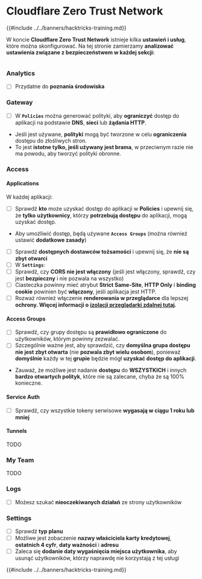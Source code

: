 # Cloudflare Zero Trust Network

{{#include ../../banners/hacktricks-training.md}}

W koncie **Cloudflare Zero Trust Network** istnieje kilka **ustawień i usług**, które można skonfigurować. Na tej stronie zamierzamy **analizować ustawienia związane z bezpieczeństwem w każdej sekcji:**

<figure><img src="../../images/image (206).png" alt=""><figcaption></figcaption></figure>

### Analytics

- [ ] Przydatne do **poznania środowiska**

### **Gateway**

- [ ] W **`Policies`** można generować polityki, aby **ograniczyć** dostęp do aplikacji na podstawie **DNS**, **sieci** lub **żądania HTTP**.
- Jeśli jest używane, **polityki** mogą być tworzone w celu **ograniczenia** dostępu do złośliwych stron.
- To jest **istotne tylko, jeśli używany jest brama**, w przeciwnym razie nie ma powodu, aby tworzyć polityki obronne.

### Access

#### Applications

W każdej aplikacji:

- [ ] Sprawdź **kto** może uzyskać dostęp do aplikacji w **Policies** i upewnij się, że **tylko** **użytkownicy**, którzy **potrzebują dostępu** do aplikacji, mogą uzyskać dostęp.
- Aby umożliwić dostęp, będą używane **`Access Groups`** (można również ustawić **dodatkowe zasady**)
- [ ] Sprawdź **dostępnych dostawców tożsamości** i upewnij się, że **nie są zbyt otwarci**
- [ ] W **`Settings`**:
- [ ] Sprawdź, czy **CORS nie jest włączony** (jeśli jest włączony, sprawdź, czy jest **bezpieczny** i nie pozwala na wszystko)
- [ ] Ciasteczka powinny mieć atrybut **Strict Same-Site**, **HTTP Only** i **binding cookie** powinien być **włączony**, jeśli aplikacja jest HTTP.
- [ ] Rozważ również włączenie **renderowania w przeglądarce** dla lepszej **ochrony. Więcej informacji o** [**izolacji przeglądarki zdalnej tutaj**](https://blog.cloudflare.com/cloudflare-and-remote-browser-isolation/)**.**

#### **Access Groups**

- [ ] Sprawdź, czy grupy dostępu są **prawidłowo ograniczone** do użytkowników, którym powinny zezwalać.
- [ ] Szczególnie ważne jest, aby sprawdzić, czy **domyślna grupa dostępu nie jest zbyt otwarta** (nie **pozwala zbyt wielu osobom**), ponieważ **domyślnie** każdy w tej **grupie** będzie mógł **uzyskać dostęp do aplikacji**.
- Zauważ, że możliwe jest nadanie **dostępu** do **WSZYSTKICH** i innych **bardzo otwartych polityk**, które nie są zalecane, chyba że są 100% konieczne.

#### Service Auth

- [ ] Sprawdź, czy wszystkie tokeny serwisowe **wygasają w ciągu 1 roku lub mniej**

#### Tunnels

TODO

### My Team

TODO

### Logs

- [ ] Możesz szukać **nieoczekiwanych działań** ze strony użytkowników

### Settings

- [ ] Sprawdź **typ planu**
- [ ] Możliwe jest zobaczenie **nazwy właściciela karty kredytowej**, **ostatnich 4 cyfr**, **daty ważności** i **adresu**
- [ ] Zaleca się **dodanie daty wygaśnięcia miejsca użytkownika**, aby usunąć użytkowników, którzy naprawdę nie korzystają z tej usługi

{{#include ../../banners/hacktricks-training.md}}
